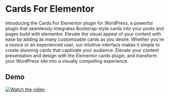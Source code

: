 # Cards For Elementor

Introducing the Cards For Elementor plugin for WordPress, a powerful plugin that seamlessly integrates Bootstrap-style cards into your posts and pages build with elementor. Elevate the visual appeal of your content with ease by adding as many customizable cards as you desire. Whether you're a novice or an experienced user, our intuitive interface makes it simple to create stunning cards that captivate your audience. Elevate your content presentation and design with the Elementor cards plugin, and transform your WordPress site into a visually compelling experience.


## Demo

[![Watch the video](https://img.youtube.com/vi/FeCThXQCrJI/maxresdefault.jpg)](https://youtu.be/T-D1KVIuvjA)